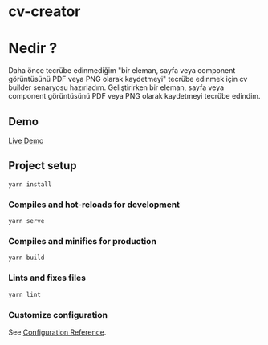 # cv-creator
# Nedir ?
Daha önce tecrübe edinmediğim "bir eleman, sayfa veya component görüntüsünü PDF veya PNG olarak kaydetmeyi" tecrübe edinmek için cv builder senaryosu hazırladım. Geliştirirken bir eleman, sayfa veya component görüntüsünü PDF veya PNG olarak kaydetmeyi tecrübe edindim.

## Demo

[Live Demo](https://pedantic-shockley-441443.netlify.app)

## Project setup
```
yarn install
```

### Compiles and hot-reloads for development
```
yarn serve
```

### Compiles and minifies for production
```
yarn build
```

### Lints and fixes files
```
yarn lint
```

### Customize configuration
See [Configuration Reference](https://cli.vuejs.org/config/).
